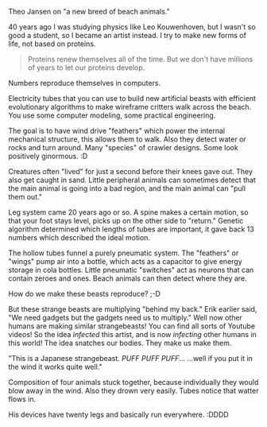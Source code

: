 Theo Jansen on "a new breed of beach animals."

40 years ago I was studying physics like Leo Kouwenhoven, but I wasn't so good a student, so I became an artist instead. I try to make new forms of life, not based on proteins.

>    Proteins renew themselves all of the time. But we don't have millions of years to let our proteins develop.

Numbers reproduce themselves in computers.

Electricity tubes that you can use to build new artificial beasts with efficient evolutionary algorithms to make wireframe critters walk across the beach. You use some computer modeling, some practical engineering.

The goal is to have wind drive "feathers" which power the internal mechanical structure, this allows them to walk. Also they detect water or rocks and turn around. Many "species" of crawler designs. Some look positively ginormous. :D

Creatures often "lived" for just a second before their knees gave out. They also get caught in sand. Little peripheral animals can sometimes detect that the main animal is going into a bad region, and the main animal can "pull them out."

Leg system came 20 years ago or so. A spine makes a certain motion, so that your foot stays level, picks up on the other side to "return." Genetic algorithm determined which lengths of tubes are important, it gave back 13 numbers which described the ideal motion.

The hollow tubes funnel a purely pneumatic system. The "feathers" or "wings" pump air into a bottle, which acts as a capacitor to give energy storage in cola bottles. Little pneumatic "switches" act as neurons that can contain zeroes and ones. Beach animals can then detect where they are.

How do we make these beasts reproduce? ;-D

But these strange beasts are multiplying "behind my back." Erik earlier said, "We need gadgets but the gadgets need us to multiply." Well now other humans are making similar strangebeasts! You can find all sorts of Youtube videos! So the idea *infected* this artist, and is now *infecting* other humans in this world! The idea snatches our bodies. They make us make them.

"This is a Japanese strangebeast. *PUFF* *PUFF* *PUFF*... ...well if you put it in the wind it works quite well."

Composition of four animals stuck together, because individually they would blow away in the wind. Also they drown very easily. Tubes notice that watter flows in. 

His devices have twenty legs and basically run everywhere. :DDDD


